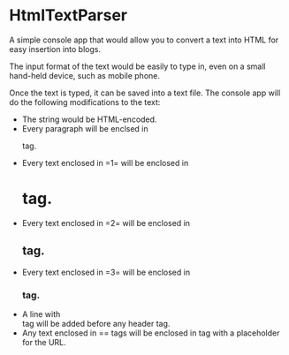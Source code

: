 # HtmlTextParser

A simple console app that would allow you to convert a text into HTML for easy insertion into blogs.

The input format of the text would be easily to type in, even on a small hand-held device, such as mobile phone.

Once the text is typed, it can be saved into a text file. The console app will do the following modifications to the text:

* The string would be HTML-encoded.
* Every paragraph will be enclsed in <p> tag.
* Every text enclosed in =1= will be enclosed in <h1> tag.
* Every text enclosed in =2= will be enclosed in <h2> tag.
* Every text enclosed in =3= will be enclosed in <h3> tag.
* A line with <br/> tag will be added before any header tag.
* Any text enclosed in == tags will be enclosed in <a> tag with a placeholder for the URL.
